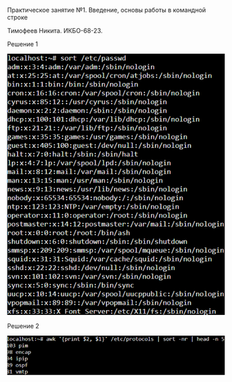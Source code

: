 <p>Практическое занятие №1. Введение, основы работы в командной строке</p>
<p>Тимофеев Никита. ИКБО-68-23.</p>
<p></p>
<p>Решение 1</p>
<picture>
  <source media="(prefers-color-scheme: dark)" srcset="1_1.png">
  <source media="(prefers-color-scheme: light)" srcset="1_1.png">
  <img alt="YOUR-ALT-TEXT" src="1_1.png">
</picture>
<p>Решение 2</p>
<picture>
  <source media="(prefers-color-scheme: dark)" srcset="1_2.png">
  <source media="(prefers-color-scheme: light)" srcset="1_2.png">
  <img alt="YOUR-ALT-TEXT" src="1_2.png">
</picture>
